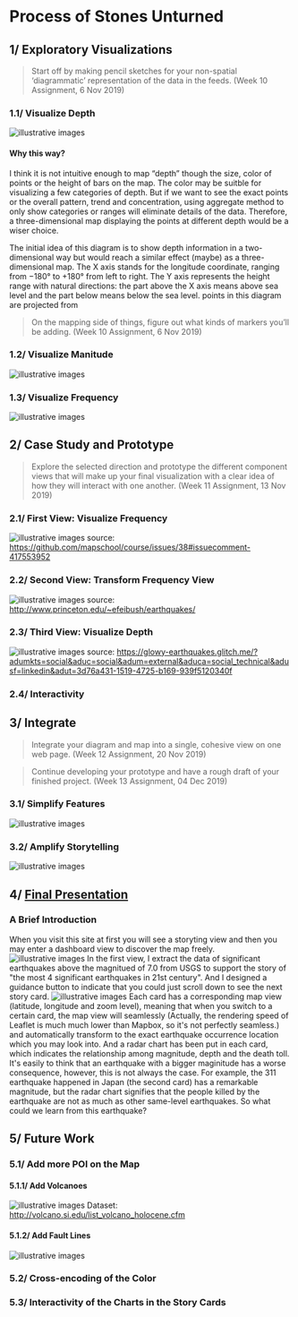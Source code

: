# Process of Stones Unturned

## 1/ Exploratory Visualizations

> Start off by making pencil sketches for your non-spatial ‘diagrammatic’ representation of the data in the feeds. (Week 10 Assignment, 6 Nov 2019)

### 1.1/ Visualize Depth
![illustrative images](./1_diagrammatic_depth.jpg)
#### Why this way?
I think it is not intuitive enough to map “depth” though the size, color of points or the height of bars on the map. The color may be suitble for visualizing a few categories of depth. But if we want to see the exact points or the overall pattern, trend and concentration, using aggregate method to only show categories or ranges will eliminate details of the data. Therefore, a three-dimensional map displaying the points at different depth would be a wiser choice. 

The initial idea of this diagram is to show depth information in a two-dimensional way but would reach a similar effect (maybe) as a three-dimensional map. The X axis stands for the longitude coordinate, ranging from −180° to +180° from left to right. The Y axis represents the height range with natural directions: the part above the X axis means above sea level and the part below means below the sea level. points in this diagram are projected from

> On the mapping side of things, figure out what kinds of markers you’ll be adding. (Week 10 Assignment, 6 Nov 2019)

### 1.2/ Visualize Manitude
![illustrative images](./1_markers_magnitude.jpg)

### 1.3/ Visualize Frequency
![illustrative images](./1_markers_frequency.jpg)

## 2/ Case Study and Prototype

> Explore the selected direction and prototype the different component views that will make up your final visualization with a clear idea of how they will interact with one another. (Week 11 Assignment, 13 Nov 2019)

### 2.1/ First View: Visualize Frequency
![illustrative images](./2_prototype_frequency_plane.jpg)
source: https://github.com/mapschool/course/issues/38#issuecomment-417553952

### 2.2/ Second View: Transform Frequency View
![illustrative images](./2_prototype_frequency_stack.jpg)
source: http://www.princeton.edu/~efeibush/earthquakes/

### 2.3/ Third View: Visualize Depth
![illustrative images](./2_prototype_depth.jpg)
source: https://glowy-earthquakes.glitch.me/?adumkts=social&aduc=social&adum=external&aduca=social_technical&adusf=linkedin&adut=3d76a431-1519-4725-b169-939f5120340f

### 2.4/ Interactivity

## 3/ Integrate

> Integrate your diagram and map into a single, cohesive view on one web page. (Week 12 Assignment, 20 Nov 2019) 

> Continue developing your prototype and have a rough draft of your finished project. (Week 13 Assignment, 04 Dec 2019)

### 3.1/ Simplify Features
![illustrative images](./3_integrate_simplify.png)

### 3.2/ Amplify Storytelling
![illustrative images](./3_integrate_amplify.png)

## 4/ [Final Presentation](https://github.com/gitacoco/dvia-2019/tree/master/3.mapping-space/final_project)
### A Brief Introduction
When you visit this site at first you will see a storyting view and then you may enter a dashboard view to discover the map freely.
![illustrative images](./4_final_presentation_landingpage.png)
In the first view, I extract the data of significant earthquakes above the magnitued of 7.0 from USGS to support the story of "the most 4 significant earthquakes in 21st century". And I designed a guidance button to indicate that you could just scroll down to see the next story card. 
![illustrative images](./4_final_presentation_storycard.png)
Each card has a corresponding map view (latitude, longitude and zoom level), meaning that when you switch to a certain card, the map view will seamlessly (Actually, the rendering speed of Leaflet is much much lower than Mapbox, so it's not perfectly seamless.) and automatically transform to the exact earthquake occurrence location which you may look into. And a radar chart has been put in each card, which indicates the relationship among magnitude, depth and the death toll. It's easily to think that an earthquake with a bigger maginitude has a worse consequence, however, this is not always the case. For example, the 311 earthquake happened in Japan (the second card) has a remarkable magnitude, but the radar chart signifies that the people killed by the earthquake are not as much as other same-level earthquakes. So what could we learn from this earthquake?

## 5/ Future Work
### 5.1/ Add more POI on the Map
#### 5.1.1/ Add Volcanoes
![illustrative images](./5_future_work_volcanoes.png)
Dataset: http://volcano.si.edu/list_volcano_holocene.cfm
#### 5.1.2/ Add Fault Lines
![illustrative images](./5_future_work_fault.png)

### 5.2/ Cross-encoding of the Color
### 5.3/ Interactivity of the Charts in the Story Cards
